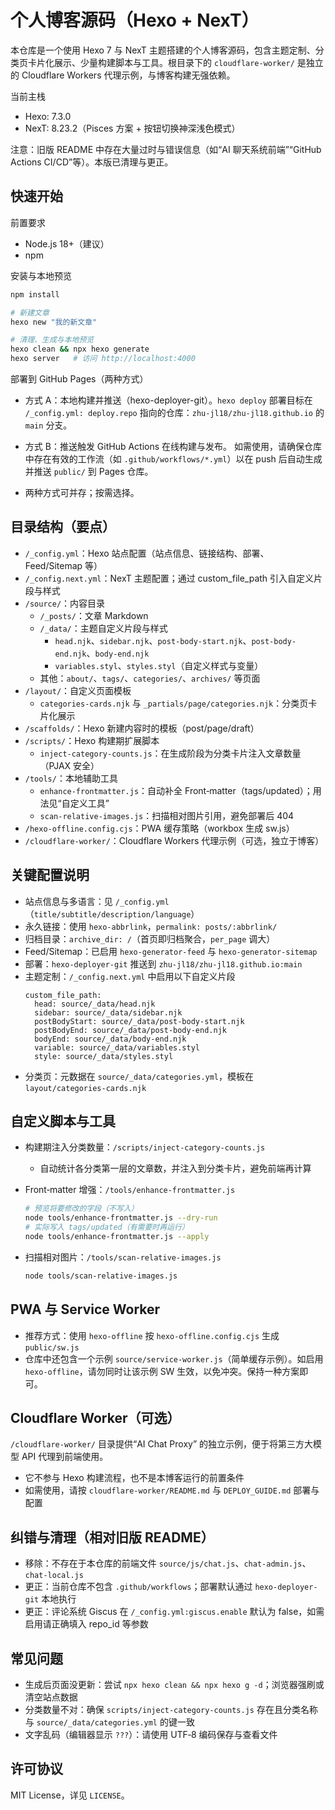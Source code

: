 # 个人博客源码（Hexo + NexT）

本仓库是一个使用 Hexo 7 与 NexT 主题搭建的个人博客源码，包含主题定制、分类页卡片化展示、少量构建脚本与工具。根目录下的 `cloudflare-worker/` 是独立的 Cloudflare Workers 代理示例，与博客构建无强依赖。

当前主栈
- Hexo: 7.3.0
- NexT: 8.23.2（Pisces 方案 + 按钮切换神深浅色模式）

注意：旧版 README 中存在大量过时与错误信息（如“AI 聊天系统前端”“GitHub Actions CI/CD”等）。本版已清理与更正。

## 快速开始

前置要求
- Node.js 18+（建议）
- npm

安装与本地预览
```bash
npm install

# 新建文章
hexo new "我的新文章"

# 清理、生成与本地预览
hexo clean && npx hexo generate
hexo server   # 访问 http://localhost:4000
```

部署到 GitHub Pages（两种方式）

- 方式 A：本地构建并推送（hexo-deployer-git）。`hexo deploy`
部署目标在 `/_config.yml: deploy.repo` 指向的仓库：`zhu-jl18/zhu-jl18.github.io` 的 `main` 分支。

- 方式 B：推送触发 GitHub Actions 在线构建与发布。
如需使用，请确保仓库中存在有效的工作流（如 `.github/workflows/*.yml`）以在 push 后自动生成并推送 `public/` 到 Pages 仓库。

- 两种方式可并存；按需选择。

## 目录结构（要点）

- `/_config.yml`：Hexo 站点配置（站点信息、链接结构、部署、Feed/Sitemap 等）
- `/_config.next.yml`：NexT 主题配置；通过 custom_file_path 引入自定义片段与样式
- `/source/`：内容目录
  - `/_posts/`：文章 Markdown
  - `/_data/`：主题自定义片段与样式
    - `head.njk`、`sidebar.njk`、`post-body-start.njk`、`post-body-end.njk`、`body-end.njk`
    - `variables.styl`、`styles.styl`（自定义样式与变量）
  - 其他：`about/`、`tags/`、`categories/`、`archives/` 等页面
- `/layout/`：自定义页面模板
  - `categories-cards.njk` 与 `_partials/page/categories.njk`：分类页卡片化展示
- `/scaffolds/`：Hexo 新建内容时的模板（post/page/draft）
- `/scripts/`：Hexo 构建期扩展脚本
  - `inject-category-counts.js`：在生成阶段为分类卡片注入文章数量（PJAX 安全）
- `/tools/`：本地辅助工具
  - `enhance-frontmatter.js`：自动补全 Front‑matter（tags/updated）；用法见“自定义工具”
  - `scan-relative-images.js`：扫描相对图片引用，避免部署后 404
- `/hexo-offline.config.cjs`：PWA 缓存策略（workbox 生成 sw.js）
- `/cloudflare-worker/`：Cloudflare Workers 代理示例（可选，独立于博客）

## 关键配置说明

- 站点信息与多语言：见 `/_config.yml`（`title/subtitle/description/language`）
- 永久链接：使用 `hexo-abbrlink`，`permalink: posts/:abbrlink/`
- 归档目录：`archive_dir: /`（首页即归档聚合，`per_page` 调大）
- Feed/Sitemap：已启用 `hexo-generator-feed` 与 `hexo-generator-sitemap`
- 部署：`hexo-deployer-git` 推送到 `zhu-jl18/zhu-jl18.github.io:main`
- 主题定制：`/_config.next.yml` 中启用以下自定义片段
  ```
  custom_file_path:
    head: source/_data/head.njk
    sidebar: source/_data/sidebar.njk
    postBodyStart: source/_data/post-body-start.njk
    postBodyEnd: source/_data/post-body-end.njk
    bodyEnd: source/_data/body-end.njk
    variable: source/_data/variables.styl
    style: source/_data/styles.styl
  ```
- 分类页：元数据在 `source/_data/categories.yml`，模板在 `layout/categories-cards.njk`

## 自定义脚本与工具

- 构建期注入分类数量：`/scripts/inject-category-counts.js`
  - 自动统计各分类第一层的文章数，并注入到分类卡片，避免前端再计算

- Front‑matter 增强：`/tools/enhance-frontmatter.js`
  ```bash
  # 预览将要修改的字段（不写入）
  node tools/enhance-frontmatter.js --dry-run
  # 实际写入 tags/updated（有需要时再运行）
  node tools/enhance-frontmatter.js --apply
  ```

- 扫描相对图片：`/tools/scan-relative-images.js`
  ```bash
  node tools/scan-relative-images.js
  ```

## PWA 与 Service Worker

- 推荐方式：使用 `hexo-offline` 按 `hexo-offline.config.cjs` 生成 `public/sw.js`
- 仓库中还包含一个示例 `source/service-worker.js`（简单缓存示例）。如启用 `hexo-offline`，请勿同时让该示例 SW 生效，以免冲突。保持一种方案即可。

## Cloudflare Worker（可选）

`/cloudflare-worker/` 目录提供“AI Chat Proxy” 的独立示例，便于将第三方大模型 API 代理到前端使用。
- 它不参与 Hexo 构建流程，也不是本博客运行的前置条件
- 如需使用，请按 `cloudflare-worker/README.md` 与 `DEPLOY_GUIDE.md` 部署与配置

## 纠错与清理（相对旧版 README）

- 移除：不存在于本仓库的前端文件 `source/js/chat.js`、`chat-admin.js`、`chat-local.js`
- 更正：当前仓库不包含 `.github/workflows`；部署默认通过 `hexo-deployer-git` 本地执行
- 更正：评论系统 Giscus 在 `/_config.yml:giscus.enable` 默认为 false，如需启用请正确填入 repo_id 等参数

## 常见问题

- 生成后页面没更新：尝试 `npx hexo clean && npx hexo g -d`；浏览器强刷或清空站点数据
- 分类数量不对：确保 `scripts/inject-category-counts.js` 存在且分类名称与 `source/_data/categories.yml` 的键一致
- 文字乱码（编辑器显示 `???`）：请使用 UTF‑8 编码保存与查看文件

## 许可协议

MIT License，详见 `LICENSE`。

